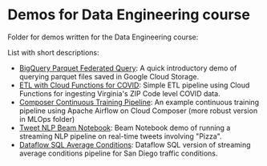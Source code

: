 # Demos for Data Engineering course

Folder for demos written for the Data Engineering course:

List with short descriptions:

- [BigQuery Parquet Federated Query](./bq_parquet_demo): A quick introductory demo of querying parquet files saved in Google Cloud Storage.
- [ETL with Cloud Functions for COVID](./cloud_function_covid): Simple ETL pipeline using Cloud Functions for ingesting Virginia's ZIP Code level COVID data.
- [Composer Continuous Training Pipeline](./composer_ml_pipeline): An example continuous training pipeline using Apache Airflow on Cloud Composer (more robust version in MLOps folder)
- [Tweet NLP Beam Notebook](./tweet_nlp_beam_notebook): Beam Notebook demo of running a streaming NLP pipeline on real-time tweets involving "Pizza".
- [Dataflow SQL Average Conditions](./sandiego_dataflow_sql): Dataflow SQL version of streaming average conditions pipeline for San Diego traffic conditions.
